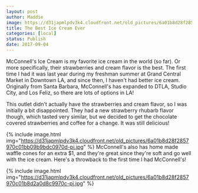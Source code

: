```yaml
---
layout: post
author: Maddie
image: https://d31japmlpdv3k4.cloudfront.net/old_pictures/6a01b8d28f2857970c01b8d2a0d831970c-pi.jpg
title: The Best Ice Cream Ever
categories: [local]
status: Publish
date: 2017-09-04
---
```


McConnell's Ice Cream is my favorite ice cream in the world (so far). Or more specifically, their strawberries and cream flavor is the best. The first time I had it was last year during my freshman summer at Grand Central Market in Downtown LA, and since then, I haven't had better ice cream. Originally from Santa Barbara, McConnell's has expanded to DTLA, Studio City, and Los Feliz, so there are lots of options in LA!

This outlet didn't actually have the strawberries and cream flavor, so I was initially a bit disappointed. They had a new strawberry rhubarb flavor though, which tasted very similar, but we decided to get the chocolate covered strawberries and coffee for a change. It was still delicious!


{% include image.html img="https://d31japmlpdv3k4.cloudfront.net/old_pictures/6a01b8d28f2857970c01bb09b9bdc0970d-pi.jpg" %}
McConnell's also has home made waffle cones for an extra $1, and they're great since they're soft and go well with the ice cream. Here's a throwback to the first time I had McConnell's!


{% include image.html img="https://d31japmlpdv3k4.cloudfront.net/old_pictures/6a01b8d28f2857970c01b8d2a0d8c9970c-pi.jpg" %}
